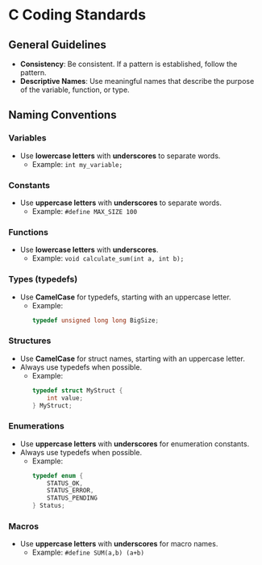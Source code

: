 # C Coding Standards

## General Guidelines
- **Consistency**: Be consistent. If a pattern is established, follow the pattern.
- **Descriptive Names**: Use meaningful names that describe the purpose of the variable, function, or type.

## Naming Conventions

### Variables
- Use **lowercase letters** with **underscores** to separate words.
  - Example: `int my_variable;`

### Constants
- Use **uppercase letters** with **underscores** to separate words.
  - Example: `#define MAX_SIZE 100`

### Functions
- Use **lowercase letters** with **underscores**.
  - Example: `void calculate_sum(int a, int b);`

### Types (typedefs)
- Use **CamelCase** for typedefs, starting with an uppercase letter.
  - Example: 
    ```c
    typedef unsigned long long BigSize;
    ```

### Structures
- Use **CamelCase** for struct names, starting with an uppercase letter.
- Always use typedefs when possible.
  - Example: 
    ```c
    typedef struct MyStruct {
        int value;
    } MyStruct;
    ```

### Enumerations
- Use **uppercase letters** with **underscores** for enumeration constants.
- Always use typedefs when possible.
  - Example:
    ```c
    typedef enum {
        STATUS_OK,
        STATUS_ERROR,
        STATUS_PENDING
    } Status;
    ```

### Macros
- Use **uppercase letters** with **underscores** for macro names.
  - Example: `#define SUM(a,b) (a+b)`

